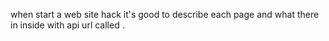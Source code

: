 when start a web site hack it's good to describe each page and what there in inside with api url called .
